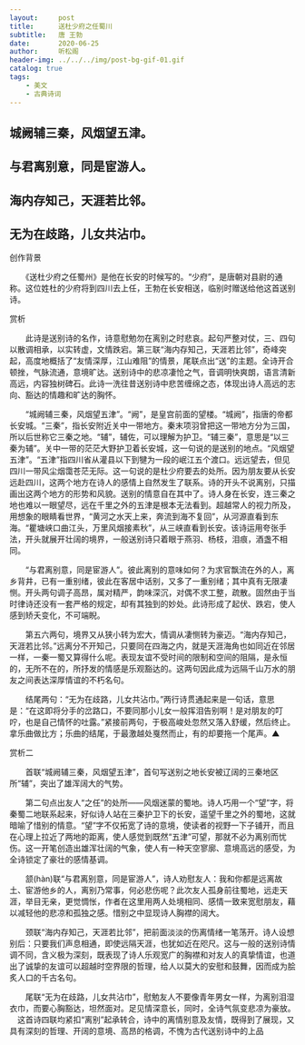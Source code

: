```yaml
---
layout:     post
title:      送杜少府之任蜀川
subtitle:   唐 王勃
date:       2020-06-25
author:     听松阁
header-img: ../../../img/post-bg-gif-01.gif
catalog: true
tags:
    - 美文
    - 古典诗词
---
```


## 城阙辅三秦，风烟望五津。
## 与君离别意，同是宦游人。
## 海内存知己，天涯若比邻。
## 无为在歧路，儿女共沾巾。





创作背景



　　《送杜少府之任蜀州》是他在长安的时候写的。“少府”，是唐朝对县尉的通称。这位姓杜的少府将到四川去上任，王勃在长安相送，临别时赠送给他这首送别诗。



赏析



　　此诗是送别诗的名作，诗意慰勉勿在离别之时悲哀。起句严整对仗，三、四句以散调相承，以实转虚，文情跌宕。第三联“海内存知己，天涯若比邻”，奇峰突起，高度地概括了“友情深厚，江山难阻”的情景，尾联点出“送”的主题。全诗开合顿挫，气脉流通，意境旷达。送别诗中的悲凉凄怆之气，音调明快爽朗，语言清新高远，内容独树碑石。此诗一洗往昔送别诗中悲苦缠绵之态，体现出诗人高远的志向、豁达的情趣和旷达的胸怀。



　　“城阙辅三秦，风烟望五津”。“阙”，是皇宫前面的望楼。“城阙”，指唐的帝都长安城。“三秦”，指长安附近关中一带地方。秦末项羽曾把这一带地方分为三国，所以后世称它三秦之地。“辅”，辅佐，可以理解为护卫。“辅三秦”，意思是“以三秦为辅”。关中一带的茫茫大野护卫着长安城，这一句说的是送别的地点。“风烟望五津”。“五津”指四川省从灌县以下到犍为一段的岷江五个渡口。远远望去，但见四川一带风尘烟霭苍茫无际。这一句说的是杜少府要去的处所。因为朋友要从长安远赴四川，这两个地方在诗人的感情上自然发生了联系。诗的开头不说离别，只描画出这两个地方的形势和风貌。送别的情意自在其中了。诗人身在长安，连三秦之地也难以一眼望尽，远在千里之外的五津是根本无法看到。超越常人的视力所及，用想象的眼睛看世界，“黄河之水天上来，奔流到海不复回”，从河源直看到东海。“瞿塘峡口曲江头，万里风烟接素秋”，从三峡直看到长安。该诗运用夸张手法，开头就展开壮阔的境界，一般送别诗只着眼于燕羽、杨枝，泪痕，酒盏不相同。



　　“与君离别意，同是宦游人”。彼此离别的意味如何？为求官飘流在外的人，离乡背井，已有一重别绪，彼此在客居中话别，又多了一重别绪；其中真有无限凄恻。开头两句调子高昂，属对精严，韵味深沉，对偶不求工整，疏散。固然由于当时律诗还没有一套严格的规定，却有其独到的妙处。此诗形成了起伏、跌宕，使人感到矫夭变化，不可端睨。



　　第五六两句，境界又从狭小转为宏大，情调从凄恻转为豪迈。“海内存知己，天涯若比邻。”远离分不开知己，只要同在四海之内，就是天涯海角也如同近在邻居一样，一秦一蜀又算得什么呢。表现友谊不受时间的限制和空间的阻隔，是永恒的，无所不在的，所抒发的情感是乐观豁达的。这两句因此成为远隔千山万水的朋友之间表达深厚情谊的不朽名句。



　　结尾两句：“无为在歧路，儿女共沾巾。”两行诗贯通起来是一句话，意思是：“在这即将分手的岔路口，不要同那小儿女一般挥泪告别啊！是对朋友的叮咛，也是自己情怀的吐露。”紧接前两句，于极高峻处忽然又落入舒缓，然后终止。拿乐曲做比方；乐曲的结尾，于最激越处戛然而止，有的却要拖一个尾声。▲





赏析二



　　首联“城阙辅三秦，风烟望五津”，首句写送别之地长安被辽阔的三秦地区所“辅”，突出了雄浑阔大的气势。



　　第二句点出友人“之任”的处所——风烟迷蒙的蜀地。诗人巧用一个“望”字，将秦蜀二地联系起来，好似诗人站在三秦护卫下的长安，遥望千里之外的蜀地，这就暗喻了惜别的情意。“望”字不仅拓宽了诗的意境，使读者的视野一下子铺开，而且在心理上拉近了两地的距离，使人感觉到既然“五津”可望，那就不必为离别而忧伤。这一开笔创造出雄浑壮阔的气象，使人有一种天空寥廓、意境高远的感受，为全诗锁定了豪壮的感情基调。



　　颔(hàn)联“与君离别意，同是宦游人”，诗人劝慰友人：我和你都是远离故土、宦游他乡的人，离别乃常事，何必悲伤呢？此次友人孤身前往蜀地，远走天涯，举目无亲，更觉惆怅，作者在这里用两人处境相同、感情一致来宽慰朋友，藉以减轻他的悲凉和孤独之感。惜别之中显现诗人胸襟的阔大。



　　颈联“海内存知己，天涯若比邻”，把前面淡淡的伤离情绪一笔荡开。诗人设想别后：只要我们声息相通，即使远隔天涯，也犹如近在咫尺。这与一般的送别诗情调不同，含义极为深刻，既表现了诗人乐观宽广的胸襟和对友人的真挚情谊，也道出了诚挚的友谊可以超越时空界限的哲理，给人以莫大的安慰和鼓舞，因而成为脍炙人口的千古名句。



　　尾联“无为在歧路，儿女共沾巾”，慰勉友人不要像青年男女一样，为离别泪湿衣巾，而要心胸豁达，坦然面对。足见情深意长，同时，全诗气氛变悲凉为豪放。 　这首诗四联均紧扣“离别”起承转合，诗中的离情别意及友情，既得到了展现，又具有深刻的哲理、开阔的意境、高昂的格调，不愧为古代送别诗中的上品
